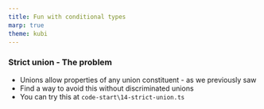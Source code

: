 ```yaml
---
title: Fun with conditional types
marp: true
theme: kubi
---
```


### Strict union - The problem 

* Unions allow properties of any union constituent - as we previously saw
* Find a way to avoid this without discriminated unions
* You can try this at `code-start\14-strict-union.ts` <img src="./media/ex-strict-qr.png" style="position:absolute; top:220px; left: 1050px; width: 200px" />

